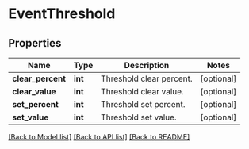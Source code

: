 # EventThreshold

## Properties
Name | Type | Description | Notes
------------ | ------------- | ------------- | -------------
**clear_percent** | **int** | Threshold clear percent. | [optional] 
**clear_value** | **int** | Threshold clear value. | [optional] 
**set_percent** | **int** | Threshold set percent. | [optional] 
**set_value** | **int** | Threshold set value. | [optional] 

[[Back to Model list]](../README.md#documentation-for-models) [[Back to API list]](../README.md#documentation-for-api-endpoints) [[Back to README]](../README.md)


